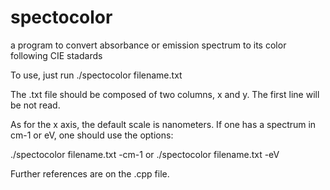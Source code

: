 # spectocolor
a program to convert absorbance or emission spectrum to its color following CIE stadards

To use, just run ./spectocolor filename.txt

The .txt file should be composed of two columns, x and y. The first line will be not read. 

As for the x axis, the default scale is nanometers. If one has a spectrum in cm-1 or eV, one should use the options:

./spectocolor filename.txt -cm-1 or ./spectocolor filename.txt -eV

Further references are on the .cpp file.
